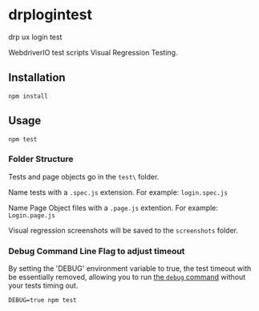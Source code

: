 # drplogintest
drp ux login test

WebdriverIO test scripts Visual Regression Testing.

## Installation

```
npm install
```

## Usage

```
npm test
```

### Folder Structure

Tests and page objects go in the `test\` folder.

Name tests with a `.spec.js` extension. For example: `login.spec.js`

Name Page Object files with a `.page.js` extention.  For example: `Login.page.js`

Visual regression screenshots will be saved to the `screenshots` folder.

### Debug Command Line Flag to adjust timeout

By setting the 'DEBUG' environment variable to true, the test timeout with be essentially removed, allowing you to run [the `debug` command](https://www.youtube.com/watch?v=xWwP-3B_YyE&lc=z12gw1vqpu2sunjeq222hrsxstf3glohh04) without your tests timing out. 

`DEBUG=true npm test`
